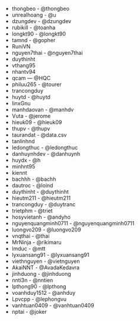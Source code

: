 - thongbeo - @thongbeo
- unrealhoang - @u
- dzungdev - @dzungdev
- rubikill - @toanha
- longkt90 - @longkt90
- tamnd - @gopher
- RuniVN
- nguyen7thai - @nguyen7thai
- duythinht
- vthang95
- nhantv94
- qcam — @HQC
- philuu265 - @tourer
- trancongduy
- huytd - @huytd
- linxGnu
- manhdaovan - @manhdv
- Vuta - @jerome
- hieuk09 - @hieuk09
- thupv - @thupv
- taurandat - @data.csv
- tanlinhnd
- ledongthuc - @ledongthuc
- danhuynhdev - @danhuynh
- huydx - @h
- minhnt95
- kiennt
- bachhh - @bachh
- dautroc - @loind
- duythinht - @duythinht
- hieutm211 - @hieutm211
- trancongduy - @duytranc
- trietphm - @triet
- hosyvietanh - @andyho
- nguyenquangminh0711 - @nguyenquangminh0711
- luongvo209 - @luongvo209
- vnqthai - @thai
- MrNinja - @rikimaru
- lmduc - @mtt
- lyxuansang91 - @lyxuansang91
- viethnguyen - @vietnguyen
- AkaiNNT - @AvadaKedavra
- jinhduong - @jinhduong
- nnti3n - @nntien
- lpthong90 - @lpthong
- voanhduy1512 - @anhduy
- Lpvcpp - @lephongvu
- vanhtuan0409 - @vanhtuan0409
- nptai - @joker
